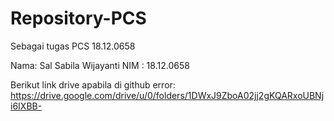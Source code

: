 # Repository-PCS
Sebagai tugas PCS 18.12.0658


Nama: Sal Sabila Wijayanti
NIM : 18.12.0658

Berikut link drive apabila di github error:
https://drive.google.com/drive/u/0/folders/1DWxJ9ZboA02jj2gKQARxoUBNji6IXBB-
